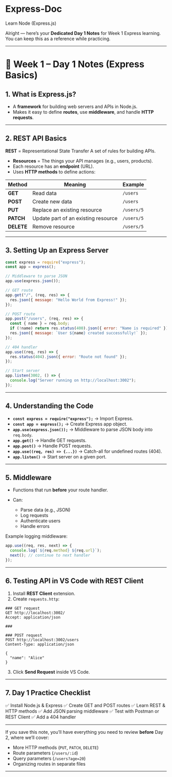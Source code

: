 # Express-Doc
Learn Node (Express.js)

Alright — here’s your **Dedicated Day 1 Notes** for Week 1 Express learning.
You can keep this as a reference while practicing.

---

# **📒 Week 1 – Day 1 Notes (Express Basics)**

## **1. What is Express.js?**

* A **framework** for building web servers and APIs in Node.js.
* Makes it easy to define **routes**, use **middleware**, and handle **HTTP requests**.

---

## **2. REST API Basics**

**REST** = Representational State Transfer
A set of rules for building APIs.

* **Resources** = The things your API manages (e.g., users, products).
* Each resource has an **endpoint** (URL).
* Uses **HTTP methods** to define actions:

| Method     | Meaning                             | Example    |
| ---------- | ----------------------------------- | ---------- |
| **GET**    | Read data                           | `/users`   |
| **POST**   | Create new data                     | `/users`   |
| **PUT**    | Replace an existing resource        | `/users/5` |
| **PATCH**  | Update part of an existing resource | `/users/5` |
| **DELETE** | Remove resource                     | `/users/5` |

---

## **3. Setting Up an Express Server**

```js
const express = require("express");
const app = express();

// Middleware to parse JSON
app.use(express.json());

// GET route
app.get("/", (req, res) => {
  res.json({ message: "Hello World from Express!" });
});

// POST route
app.post("/users", (req, res) => {
  const { name } = req.body;
  if (!name) return res.status(400).json({ error: "Name is required" });
  res.json({ message: `User ${name} created successfully!` });
});

// 404 handler
app.use((req, res) => {
  res.status(404).json({ error: "Route not found" });
});

// Start server
app.listen(3002, () => {
  console.log("Server running on http://localhost:3002");
});
```

---

## **4. Understanding the Code**

* **`const express = require("express");`** → Import Express.
* **`const app = express();`** → Create Express app object.
* **`app.use(express.json());`** → Middleware to parse JSON body into `req.body`.
* **`app.get()`** → Handle GET requests.
* **`app.post()`** → Handle POST requests.
* **`app.use((req, res) => {...})`** → Catch-all for undefined routes (404).
* **`app.listen()`** → Start server on a given port.

---

## **5. Middleware**

* Functions that run **before** your route handler.
* Can:

  * Parse data (e.g., JSON)
  * Log requests
  * Authenticate users
  * Handle errors

Example logging middleware:

```js
app.use((req, res, next) => {
  console.log(`${req.method} ${req.url}`);
  next(); // continue to next handler
});
```

---

## **6. Testing API in VS Code with REST Client**

1. Install **REST Client** extension.
2. Create `requests.http`:

```http
### GET request
GET http://localhost:3002/
Accept: application/json

###

### POST request
POST http://localhost:3002/users
Content-Type: application/json

{
  "name": "Alice"
}
```

3. Click **Send Request** inside VS Code.

---

## **7. Day 1 Practice Checklist**

✅ Install Node.js & Express
✅ Create GET and POST routes
✅ Learn REST & HTTP methods
✅ Add JSON parsing middleware
✅ Test with Postman or REST Client
✅ Add a 404 handler

---

If you save this note, you’ll have everything you need to review **before** Day 2, where we’ll cover:

* More HTTP methods (`PUT`, `PATCH`, `DELETE`)
* Route parameters (`/users/:id`)
* Query parameters (`/users?age=20`)
* Organizing routes in separate files

---
